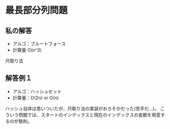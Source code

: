 # 最長部分列問題

## 私の解答

- アルゴ：ブルートフォース
- 計算量 O(n^3)

尺取り法

## 解答例１

- アルゴ：ハッシュセット
- 計算量：O(2n) or O(n)

ハッシュ自体は思いついたが、尺取り法の実装がおろそかだった(苦手だ…)。
こういう問題では、スタートのインデックスと現在のインデックスの変数を用意するのが鉄則。
